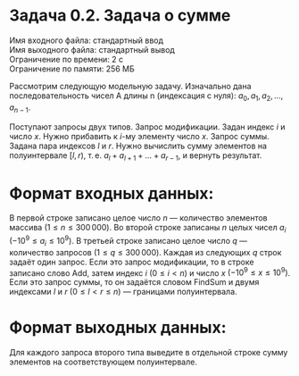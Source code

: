 # Задача 0.2. Задача о сумме
    
Имя входного файла: стандартный ввод                                                                                            
Имя выходного файла: стандартный вывод                                                                                       
Ограничение по времени: 2 с                                                                                                     
Ограничение по памяти: 256 МБ                                                                                                   
        
Рассмотрим следующую модельную задачу. Изначально дана последовательность чисел A длины n (индексация с нуля):
$a_0, a_1, a_2, \ldots, a_{n-1}$.

Поступают запросы двух типов.
Запрос модификации. Задан индекс $i$ и число $x$. Нужно прибавить к $i$-му элементу число $x$.
Запрос суммы. Задана пара индексов $l$ и $r$. Нужно вычислить сумму элементов на полуинтервале $[l, r)$, т. е. $a_l + a_{l+1} + \ldots + a_{r - 1}$, и вернуть результат.

# Формат входных данных:

В первой строке записано целое число $n$ — количество элементов массива $(1 \le n \le 300\,000)$.
Во второй строке записаны $n$ целых чисел $a_i$ $(-10^9 \le a_i \le 10^9)$.
В третьей строке записано целое число $q$ — количество запросов $(1 \le q \le 300\,000)$.
Каждая из следующих $q$ строк задаёт один запрос. Если это запрос модификации, то в строке записано слово Add, затем индекс $i$ $(0 \le i < n)$ и число $x$ $(-10^9 \le x \le 10^9)$. Если это запрос суммы, то он задаётся словом FindSum и двумя индексами $l$ и $r$ $(0 \le l < r \le n)$ — границами полуинтервала.

# Формат выходных данных:

Для каждого запроса второго типа выведите в отдельной строке сумму элементов на соответствующем полуинтервале.